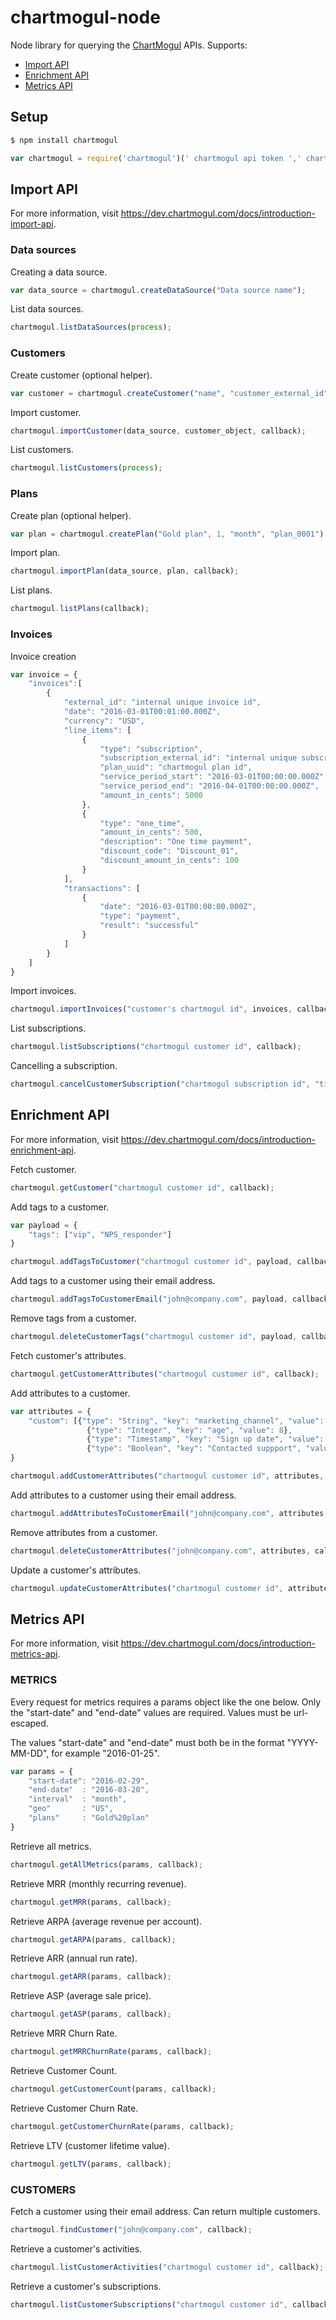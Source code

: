 chartmogul-node
=============

Node library for querying the [ChartMogul](https://chartmogul.com) APIs. Supports:

* [Import API](https://dev.chartmogul.com/docs/introduction-import-api)
* [Enrichment API](https://dev.chartmogul.com/docs/introduction-enrichment-api)
* [Metrics API](https://dev.chartmogul.com/docs/introduction-metrics-api)

## Setup
```bash
$ npm install chartmogul
```
```js
var chartmogul = require('chartmogul')(' chartmogul api token ',' chartmogul api secret key ');
```

## Import API
	
For more information, visit https://dev.chartmogul.com/docs/introduction-import-api.


### Data sources

Creating a data source.

```js
var data_source = chartmogul.createDataSource("Data source name");
```

List data sources.

```js
chartmogul.listDataSources(process);
```

### Customers

Create customer (optional helper).

```js
var customer = chartmogul.createCustomer("name", "customer_external_id", "email", "company", "country", "us state", "city", "zip code");
```

Import customer.

```js
chartmogul.importCustomer(data_source, customer_object, callback);
```

List customers.

```js
chartmogul.listCustomers(process);
```

### Plans


Create plan (optional helper).

```js
var plan = chartmogul.createPlan("Gold plan", 1, "month", "plan_0001");
```

Import plan.

```js
chartmogul.importPlan(data_source, plan, callback);
```

List plans.

```js
chartmogul.listPlans(callback);
```

### Invoices

Invoice creation

```js
var invoice = {
	"invoices":[
		{
			"external_id": "internal unique invoice id",
			"date": "2016-03-01T00:01:00.000Z",
			"currency": "USD",
			"line_items": [
				{
					"type": "subscription",
					"subscription_external_id": "internal unique subscription id",
					"plan_uuid": "chartmogul plan id",
					"service_period_start": "2016-03-01T00:00:00.000Z",
					"service_period_end": "2016-04-01T00:00:00.000Z",
					"amount_in_cents": 5000
				},
				{
					"type": "one_time",
					"amount_in_cents": 500,
					"description": "One time payment",
					"discount_code": "Discount_01",
					"discount_amount_in_cents": 100
				}
			],
			"transactions": [
				{
					"date": "2016-03-01T00:00:00.000Z",
					"type": "payment",
					"result": "successful"
				}
			]
		}
	]
}
```

Import invoices.

```js
chartmogul.importInvoices("customer's chartmogul id", invoices, callback);
```

List subscriptions.

```js
chartmogul.listSubscriptions("chartmogul customer id", callback);
```

Cancelling a subscription.

```js
chartmogul.cancelCustomerSubscription("chartmogul subscription id", "timestamp", callback);
```

## Enrichment API

For more information, visit https://dev.chartmogul.com/docs/introduction-enrichment-api.

Fetch customer.

```js
chartmogul.getCustomer("chartmogul customer id", callback);
```

Add tags to a customer.

```js
var payload = {
	"tags": ["vip", "NPS_responder"]
}

chartmogul.addTagsToCustomer("chartmogul customer id", payload, callback);
```

Add tags to a customer using their email address.

```js
chartmogul.addTagsToCustomerEmail("john@company.com", payload, callback);
```

Remove tags from a customer.

```js
chartmogul.deleteCustomerTags("chartmogul customer id", payload, callback);
```

Fetch customer's attributes.

```js
chartmogul.getCustomerAttributes("chartmogul customer id", callback);
```

Add attributes to a customer.

```js
var attributes = {
	"custom": [{"type": "String", "key": "marketing_channel", "value": "Facebook"},
                 {"type": "Integer", "key": "age", "value": 8},
                 {"type": "Timestamp", "key": "Sign up date", "value": "2016-01-25"},
                 {"type": "Boolean", "key": "Contacted suppport", "value": true}]
}

chartmogul.addCustomerAttributes("chartmogul customer id", attributes, callback);
```

Add attributes to a customer using their email address.

```js
chartmogul.addAttributesToCustomerEmail("john@company.com", attributes, callback);
```

Remove attributes from a customer.

```js
chartmogul.deleteCustomerAttributes("john@company.com", attributes, callback);
```

Update a customer's attributes.

```js
chartmogul.updateCustomerAttributes("chartmogul customer id", attributes, callback);
```

## Metrics API

For more information, visit https://dev.chartmogul.com/docs/introduction-metrics-api.


### METRICS

Every request for metrics requires a params object like the one below. Only the "start-date" and "end-date" values are required. Values must be url-escaped.

The values "start-date" and "end-date" must both be in the format "YYYY-MM-DD", for example "2016-01-25".

```js
var params = {
	"start-date": "2016-02-29",
	"end-date"	: "2016-03-20",
	"interval"	: "month",
	"geo"		: "US",
	"plans"		: "Gold%20plan"
}
```

Retrieve all metrics.

```js
chartmogul.getAllMetrics(params, callback);
```

Retrieve MRR (monthly recurring revenue).

```js
chartmogul.getMRR(params, callback);
```

Retrieve ARPA (average revenue per account).

```js
chartmogul.getARPA(params, callback);
```

Retrieve ARR (annual run rate).

```js
chartmogul.getARR(params, callback);
```

Retrieve ASP (average sale price).

```js
chartmogul.getASP(params, callback);
```

Retrieve MRR Churn Rate.

```js
chartmogul.getMRRChurnRate(params, callback);
```

Retrieve Customer Count.

```js
chartmogul.getCustomerCount(params, callback);
```

Retrieve Customer Churn Rate.

```js
chartmogul.getCustomerChurnRate(params, callback);
```

Retrieve LTV (customer lifetime value).

```js
chartmogul.getLTV(params, callback);
```


### CUSTOMERS

Fetch a customer using their email address. Can return multiple customers.

```js
chartmogul.findCustomer("john@company.com", callback);
```

Retrieve a customer's activities.

```js
chartmogul.listCustomerActivities("chartmogul customer id", callback);
```

Retrieve a customer's subscriptions.

```js
chartmogul.listCustomerSubscriptions("chartmogul customer id", callback);
```

